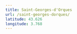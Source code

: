 ```yaml
---
title: Saint-Georges-d'Orques
url: /saint-georges-dorques/
latitude: 43.626
longitude: 3.768
---
```

